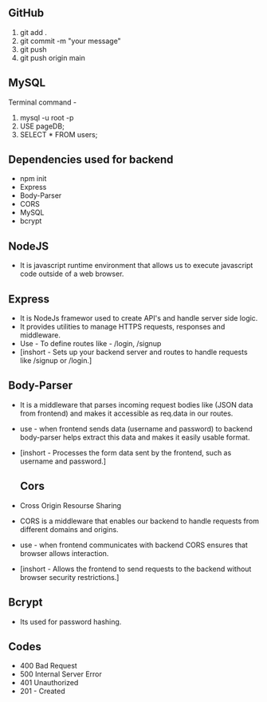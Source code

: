 ## GitHub
1. git add .
2. git commit -m "your message"
3. git push
4. git push origin main

## MySQL
Terminal command - 
1. mysql -u root -p
2. USE pageDB;
3. SELECT * FROM users;

## Dependencies used for backend
- npm init
- Express
- Body-Parser
- CORS
- MySQL
- bcrypt

## NodeJS
- It is javascript runtime environment that allows us to execute javascript code outside of a web browser.

## Express
- It is NodeJs framewor used to create API's  and handle server side logic.
- It provides utilities to manage HTTPS requests, responses and middleware.
- Use - To define routes like - /login, /signup
- [inshort - Sets up your backend server and routes to handle requests like /signup or /login.]


## Body-Parser
- It is a middleware that parses incoming request bodies like (JSON data from frontend) and makes it accessible as req.data in our routes.
- use - when frontend sends data (username and password) to backend body-parser helps extract this data and makes it easily usable format.
- [inshort - Processes the form data sent by the frontend, such as username and password.]
  
  ## Cors
- Cross Origin Resourse Sharing
- CORS is a middleware that enables our backend to handle requests from different domains and origins.
- use - when frontend communicates with backend CORS ensures that browser allows interaction. 
- [inshort - Allows the frontend to send requests to the backend without browser security restrictions.]
  
## Bcrypt
- Its used for password hashing.

## Codes
- 400 Bad Request
- 500 Internal Server Error
- 401 Unauthorized
- 201 - Created